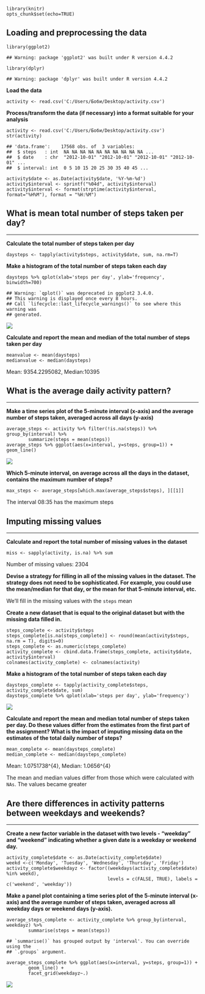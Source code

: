     library(knitr)
    opts_chunk$set(echo=TRUE)

## Loading and preprocessing the data

    library(ggplot2)

    ## Warning: package 'ggplot2' was built under R version 4.4.2

    library(dplyr)

    ## Warning: package 'dplyr' was built under R version 4.4.2

**Load the data**

    activity <- read.csv('C:/Users/Боби/Desktop/activity.csv')

**Process/transform the data (if necessary) into a format suitable for
your analysis**

    activity <- read.csv('C:/Users/Боби/Desktop/activity.csv')
    str(activity)

    ## 'data.frame':    17568 obs. of  3 variables:
    ##  $ steps   : int  NA NA NA NA NA NA NA NA NA NA ...
    ##  $ date    : chr  "2012-10-01" "2012-10-01" "2012-10-01" "2012-10-01" ...
    ##  $ interval: int  0 5 10 15 20 25 30 35 40 45 ...

    activity$date <- as.Date(activity$date, '%Y-%m-%d')
    activity$interval <- sprintf("%04d", activity$interval)
    activity$interval <- format(strptime(activity$interval, format="%H%M"), format = "%H:%M")

## What is mean total number of steps taken per day?

------------------------------------------------------------------------

**Calculate the total number of steps taken per day**

    daysteps <- tapply(activity$steps, activity$date, sum, na.rm=T)

**Make a histogram of the total number of steps taken each day**

    daysteps %>% qplot(xlab='steps per day', ylab='frequency', binwidth=700)

    ## Warning: `qplot()` was deprecated in ggplot2 3.4.0.
    ## This warning is displayed once every 8 hours.
    ## Call `lifecycle::last_lifecycle_warnings()` to see where this warning was
    ## generated.

![](AP1_template_files/figure-markdown_strict/unnamed-chunk-6-1.png)

**Calculate and report the mean and median of the total number of steps
taken per day**

    meanvalue <- mean(daysteps)
    medianvalue <- median(daysteps)

Mean: 9354.2295082, Median:10395

## What is the average daily activity pattern?

------------------------------------------------------------------------

**Make a time series plot of the 5-minute interval (x-axis) and the
average number of steps taken, averaged across all days (y-axis)**

    average_steps <- activity %>% filter(!is.na(steps)) %>% group_by(interval) %>% 
            summarize(steps = mean(steps))
    average_steps %>% ggplot(aes(x=interval, y=steps, group=1)) + geom_line()

![](AP1_template_files/figure-markdown_strict/unnamed-chunk-8-1.png)

**Which 5-minute interval, on average across all the days in the
dataset, contains the maximum number of steps?**

    max_steps <- average_steps[which.max(average_steps$steps), ][[1]]

The interval 08:35 has the maximum steps

## Imputing missing values

------------------------------------------------------------------------

**Calculate and report the total number of missing values in the
dataset**

    miss <- sapply(activity, is.na) %>% sum

Number of missing values: 2304

**Devise a strategy for filling in all of the missing values in the
dataset. The strategy does not need to be sophisticated. For example,
you could use the mean/median for that day, or the mean for that
5-minute interval, etc.**

We’ll fill in the missing values with the `steps` mean

**Create a new dataset that is equal to the original dataset but with
the missing data filled in.**

    steps_complete <- activity$steps
    steps_complete[is.na(steps_complete)] <- round(mean(activity$steps, na.rm = T), digits=0)
    steps_complete <- as.numeric(steps_complete)
    activity_complete <- cbind.data.frame(steps_complete, activity$date, activity$interval)
    colnames(activity_complete) <- colnames(activity)

**Make a histogram of the total number of steps taken each day**

    daysteps_complete <- tapply(activity_complete$steps, activity_complete$date, sum)
    daysteps_complete %>% qplot(xlab='steps per day', ylab='frequency')

![](AP1_template_files/figure-markdown_strict/unnamed-chunk-12-1.png)

**Calculate and report the mean and median total number of steps taken
per day. Do these values differ from the estimates from the first part
of the assignment? What is the impact of imputing missing data on the
estimates of the total daily number of steps?**

    mean_complete <- mean(daysteps_complete)
    median_complete <- median(daysteps_complete)

Mean: 1.0751738^{4}, Median: 1.0656^{4}

The mean and median values differ from those which were calculated with
`NAs`. The values became greater

## Are there differences in activity patterns between weekdays and weekends?

------------------------------------------------------------------------

**Create a new factor variable in the dataset with two levels -
“weekday” and “weekend” indicating whether a given date is a weekday or
weekend day.**

    activity_complete$date <- as.Date(activity_complete$date)
    weekd <-c('Monday', 'Tuesday', 'Wednesday', 'Thursday', 'Friday')
    activity_complete$weekdayz <- factor((weekdays(activity_complete$date) %in% weekd),
                                         levels = c(FALSE, TRUE), labels = c('weekend', 'weekday'))

**Make a panel plot containing a time series plot of the 5-minute
interval (x-axis) and the average number of steps taken, averaged across
all weekday days or weekend days (y-axis).**

    average_steps_complete <- activity_complete %>% group_by(interval, weekdayz) %>%
            summarise(steps = mean(steps))

    ## `summarise()` has grouped output by 'interval'. You can override using the
    ## `.groups` argument.

    average_steps_complete %>% ggplot(aes(x=interval, y=steps, group=1)) +
            geom_line() + 
            facet_grid(weekdayz~.)

![](AP1_template_files/figure-markdown_strict/unnamed-chunk-15-1.png)
